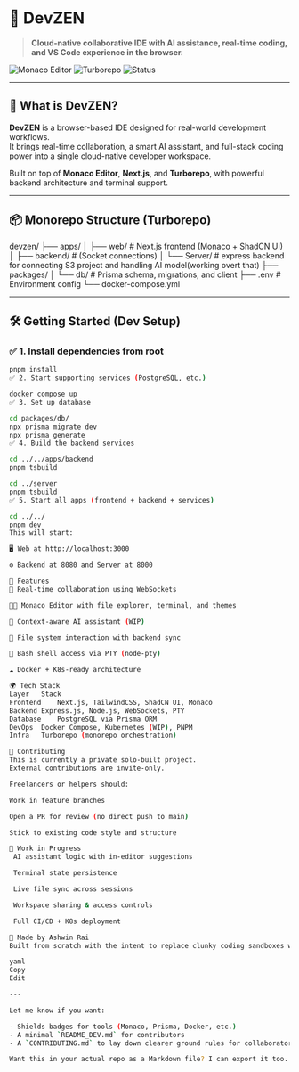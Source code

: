 # 🚀 DevZEN

> **Cloud-native collaborative IDE with AI assistance, real-time coding, and VS Code experience in the browser.**

![Monaco Editor](https://img.shields.io/badge/Editor-Monaco-blue) ![Turborepo](https://img.shields.io/badge/Monorepo-Turborepo-green) ![Status](https://img.shields.io/badge/Status-Actively%20Building-yellow)

---

## 🧠 What is DevZEN?

**DevZEN** is a browser-based IDE designed for real-world development workflows.  
It brings real-time collaboration, a smart AI assistant, and full-stack coding power into a single cloud-native developer workspace.

Built on top of **Monaco Editor**, **Next.js**, and **Turborepo**, with powerful backend architecture and terminal support.

---

## 📦 Monorepo Structure (Turborepo)

devzen/
├── apps/
│ ├── web/ # Next.js frontend (Monaco + ShadCN UI)
│ ├── backend/ # (Socket connections)
│ └── Server/ # express backend for connecting S3 project and handling AI model(working overt that)
├── packages/
│ └── db/ # Prisma schema, migrations, and client
├── .env # Environment config
└── docker-compose.yml



---

## 🛠️ Getting Started (Dev Setup)

### ✅ 1. Install dependencies from root
```bash
pnpm install
✅ 2. Start supporting services (PostgreSQL, etc.)

docker compose up
✅ 3. Set up database

cd packages/db/
npx prisma migrate dev
npx prisma generate
✅ 4. Build the backend services

cd ../../apps/backend
pnpm tsbuild

cd ../server
pnpm tsbuild
✅ 5. Start all apps (frontend + backend + services)

cd ../../
pnpm dev
This will start:

🖥️ Web at http://localhost:3000

⚙️ Backend at 8080 and Server at 8000

🧩 Features
🔁 Real-time collaboration using WebSockets

👨‍💻 Monaco Editor with file explorer, terminal, and themes

🧠 Context-aware AI assistant (WIP)

📁 File system interaction with backend sync

🐚 Bash shell access via PTY (node-pty)

☁️ Docker + K8s-ready architecture

🌍 Tech Stack
Layer	Stack
Frontend	Next.js, TailwindCSS, ShadCN UI, Monaco
Backend	Express.js, Node.js, WebSockets, PTY
Database	PostgreSQL via Prisma ORM
DevOps	Docker Compose, Kubernetes (WIP), PNPM
Infra	Turborepo (monorepo orchestration)

🤝 Contributing
This is currently a private solo-built project.
External contributions are invite-only.

Freelancers or helpers should:

Work in feature branches

Open a PR for review (no direct push to main)

Stick to existing code style and structure

🚧 Work in Progress
 AI assistant logic with in-editor suggestions

 Terminal state persistence

 Live file sync across sessions

 Workspace sharing & access controls

 Full CI/CD + K8s deployment

🙌 Made by Ashwin Rai
Built from scratch with the intent to replace clunky coding sandboxes with something real devs can trust.

yaml
Copy
Edit

---

Let me know if you want:

- Shields badges for tools (Monaco, Prisma, Docker, etc.)
- A minimal `README_DEV.md` for contributors
- A `CONTRIBUTING.md` to lay down clearer ground rules for collaborators

Want this in your actual repo as a Markdown file? I can export it too.
